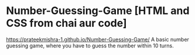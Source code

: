 # Number-Guessing-Game [HTML and CSS from chai aur code]
https://prateekmishra-1.github.io/Number-Guessing-Game/
A basic number guessing game, where you have to guess the number within 10 turns.
